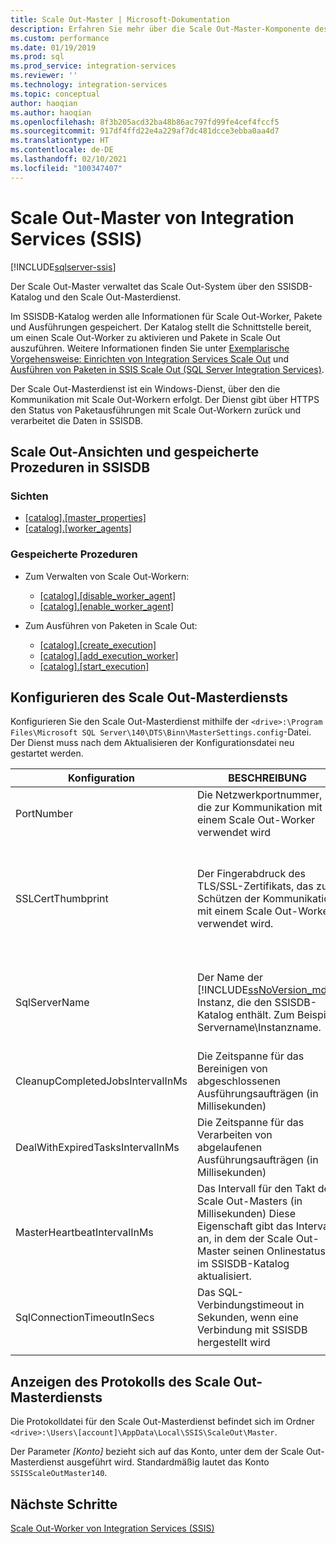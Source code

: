 ```yaml
---
title: Scale Out-Master | Microsoft-Dokumentation
description: Erfahren Sie mehr über die Scale Out-Master-Komponente des SQL Server Integration Services (SSIS) Scale Out-Masterdiensts.
ms.custom: performance
ms.date: 01/19/2019
ms.prod: sql
ms.prod_service: integration-services
ms.reviewer: ''
ms.technology: integration-services
ms.topic: conceptual
author: haoqian
ms.author: haoqian
ms.openlocfilehash: 8f3b205acd32ba48b86ac797fd99fe4cef4fccf5
ms.sourcegitcommit: 917df4ffd22e4a229af7dc481dcce3ebba0aa4d7
ms.translationtype: HT
ms.contentlocale: de-DE
ms.lasthandoff: 02/10/2021
ms.locfileid: "100347407"
---
```

# <a name="integration-services-ssis-scale-out-master"></a>Scale Out-Master von Integration Services (SSIS)

[!INCLUDE[sqlserver-ssis](../../includes/applies-to-version/sqlserver-ssis.md)]



Der Scale Out-Master verwaltet das Scale Out-System über den SSISDB-Katalog und den Scale Out-Masterdienst. 

Im SSISDB-Katalog werden alle Informationen für Scale Out-Worker, Pakete und Ausführungen gespeichert. Der Katalog stellt die Schnittstelle bereit, um einen Scale Out-Worker zu aktivieren und Pakete in Scale Out auszuführen. Weitere Informationen finden Sie unter [Exemplarische Vorgehensweise: Einrichten von Integration Services Scale Out](walkthrough-set-up-integration-services-scale-out.md) und [Ausführen von Paketen in SSIS Scale Out (SQL Server Integration Services)](run-packages-in-integration-services-ssis-scale-out.md).

Der Scale Out-Masterdienst ist ein Windows-Dienst, über den die Kommunikation mit Scale Out-Workern erfolgt. Der Dienst gibt über HTTPS den Status von Paketausführungen mit Scale Out-Workern zurück und verarbeitet die Daten in SSISDB. 

## <a name="scale-out-views-and-stored-procedures-in-ssisdb"></a>Scale Out-Ansichten und gespeicherte Prozeduren in SSISDB

### <a name="views"></a>Sichten

- [[catalog].[master_properties]](../../integration-services/system-views/catalog-master-properties-ssisdb-database.md)
- [[catalog].[worker_agents]](../../integration-services/system-views/catalog-worker-agents-ssisdb-database.md)

### <a name="stored-procedures"></a>Gespeicherte Prozeduren

- Zum Verwalten von Scale Out-Workern:
    - [[catalog].[disable_worker_agent]](../../integration-services/system-stored-procedures/catalog-disable-worker-agent-ssisdb-database.md)
    - [[catalog].[enable_worker_agent]](../../integration-services/system-stored-procedures/catalog-enable-worker-agent-ssisdb-database.md)

- Zum Ausführen von Paketen in Scale Out:
    - [[catalog].[create_execution]](../../integration-services/system-stored-procedures/catalog-create-execution-ssisdb-database.md)
    - [[catalog].[add_execution_worker]](../../integration-services/system-stored-procedures/catalog-add-execution-worker-ssisdb-database.md)
    - [[catalog].[start_execution]](../../integration-services/system-stored-procedures/catalog-start-execution-ssisdb-database.md)

## <a name="configure-the-scale-out-master-service"></a>Konfigurieren des Scale Out-Masterdiensts

Konfigurieren Sie den Scale Out-Masterdienst mithilfe der `<drive>:\Program Files\Microsoft SQL Server\140\DTS\Binn\MasterSettings.config`-Datei. Der Dienst muss nach dem Aktualisieren der Konfigurationsdatei neu gestartet werden.


|Konfiguration  |BESCHREIBUNG  |Standardwert  |
|---------|---------|---------|
|PortNumber|Die Netzwerkportnummer, die zur Kommunikation mit einem Scale Out-Worker verwendet wird|8391|
|SSLCertThumbprint|Der Fingerabdruck des TLS/SSL-Zertifikats, das zum Schützen der Kommunikation mit einem Scale Out-Worker verwendet wird.|Der Fingerabdruck des bei der Installation des Scale Out-Masters angegebenen TLS/SSL-Zertifikats|
|SqlServerName|Der Name der [!INCLUDE[ssNoVersion_md](../../includes/ssnoversion-md.md)]-Instanz, die den SSISDB-Katalog enthält. Zum Beispiel: Servername\\Instanzname.|Der Name der SQL Server-Instanz, mit dem der Scale Out-Master installiert wurde|
|CleanupCompletedJobsIntervalInMs|Die Zeitspanne für das Bereinigen von abgeschlossenen Ausführungsaufträgen (in Millisekunden)|43200000|
|DealWithExpiredTasksIntervalInMs|Die Zeitspanne für das Verarbeiten von abgelaufenen Ausführungsaufträgen (in Millisekunden)|300000|
|MasterHeartbeatIntervalInMs|Das Intervall für den Takt des Scale Out-Masters (in Millisekunden) Diese Eigenschaft gibt das Intervall an, in dem der Scale Out-Master seinen Onlinestatus im SSISDB-Katalog aktualisiert.|30.000|
|SqlConnectionTimeoutInSecs|Das SQL-Verbindungstimeout in Sekunden, wenn eine Verbindung mit SSISDB hergestellt wird|15|
||||    

## <a name="view-the-scale-out-master-service-log"></a>Anzeigen des Protokolls des Scale Out-Masterdiensts

Die Protokolldatei für den Scale Out-Masterdienst befindet sich im Ordner `<drive>:\Users\[account]\AppData\Local\SSIS\ScaleOut\Master`. 

Der Parameter *[Konto]* bezieht sich auf das Konto, unter dem der Scale Out-Masterdienst ausgeführt wird. Standardmäßig lautet das Konto `SSISScaleOutMaster140`.

## <a name="next-steps"></a>Nächste Schritte

[Scale Out-Worker von Integration Services (SSIS)](integration-services-ssis-scale-out-worker.md)

